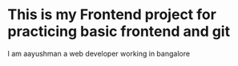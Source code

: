 # This is my Frontend project for practicing basic frontend and git

I am aayushman a web developer working in bangalore
